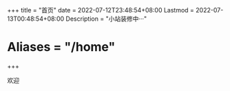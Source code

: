 +++
title = "首页"
date = 2022-07-12T23:48:54+08:00
Lastmod = 2022-07-13T00:48:54+08:00
Description = "小站装修中···"
# Aliases = "/home"
+++

欢迎
